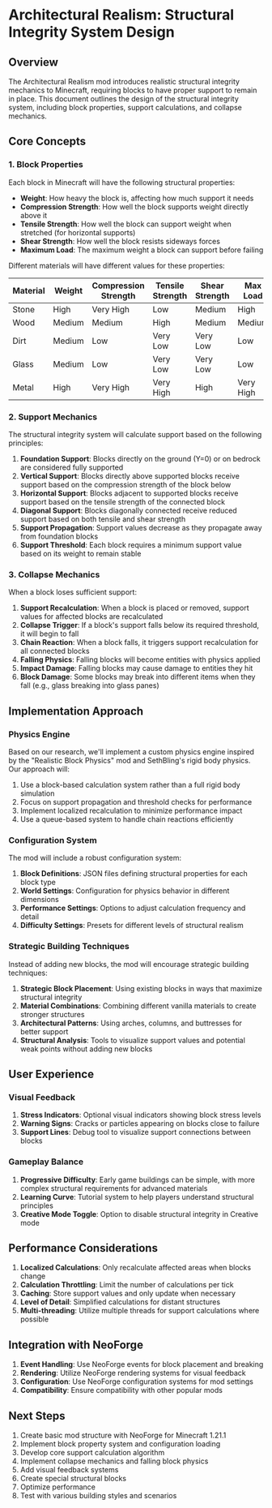# Architectural Realism: Structural Integrity System Design

## Overview

The Architectural Realism mod introduces realistic structural integrity mechanics to Minecraft, requiring blocks to have proper support to remain in place. This document outlines the design of the structural integrity system, including block properties, support calculations, and collapse mechanics.

## Core Concepts

### 1. Block Properties

Each block in Minecraft will have the following structural properties:

- **Weight**: How heavy the block is, affecting how much support it needs
- **Compression Strength**: How well the block supports weight directly above it
- **Tensile Strength**: How well the block can support weight when stretched (for horizontal supports)
- **Shear Strength**: How well the block resists sideways forces
- **Maximum Load**: The maximum weight a block can support before failing

Different materials will have different values for these properties:

| Material | Weight | Compression Strength | Tensile Strength | Shear Strength | Max Load |
|----------|--------|----------------------|------------------|----------------|----------|
| Stone    | High   | Very High            | Low              | Medium         | High     |
| Wood     | Medium | Medium               | High             | Medium         | Medium   |
| Dirt     | Medium | Low                  | Very Low         | Very Low       | Low      |
| Glass    | Medium | Low                  | Very Low         | Very Low       | Low      |
| Metal    | High   | Very High            | Very High        | High           | Very High|

### 2. Support Mechanics

The structural integrity system will calculate support based on the following principles:

1. **Foundation Support**: Blocks directly on the ground (Y=0) or on bedrock are considered fully supported
2. **Vertical Support**: Blocks directly above supported blocks receive support based on the compression strength of the block below
3. **Horizontal Support**: Blocks adjacent to supported blocks receive support based on the tensile strength of the connected block
4. **Diagonal Support**: Blocks diagonally connected receive reduced support based on both tensile and shear strength
5. **Support Propagation**: Support values decrease as they propagate away from foundation blocks
6. **Support Threshold**: Each block requires a minimum support value based on its weight to remain stable

### 3. Collapse Mechanics

When a block loses sufficient support:

1. **Support Recalculation**: When a block is placed or removed, support values for affected blocks are recalculated
2. **Collapse Trigger**: If a block's support falls below its required threshold, it will begin to fall
3. **Chain Reaction**: When a block falls, it triggers support recalculation for all connected blocks
4. **Falling Physics**: Falling blocks will become entities with physics applied
5. **Impact Damage**: Falling blocks may cause damage to entities they hit
6. **Block Damage**: Some blocks may break into different items when they fall (e.g., glass breaking into glass panes)

## Implementation Approach

### Physics Engine

Based on our research, we'll implement a custom physics engine inspired by the "Realistic Block Physics" mod and SethBling's rigid body physics. Our approach will:

1. Use a block-based calculation system rather than a full rigid body simulation
2. Focus on support propagation and threshold checks for performance
3. Implement localized recalculation to minimize performance impact
4. Use a queue-based system to handle chain reactions efficiently

### Configuration System

The mod will include a robust configuration system:

1. **Block Definitions**: JSON files defining structural properties for each block type
2. **World Settings**: Configuration for physics behavior in different dimensions
3. **Performance Settings**: Options to adjust calculation frequency and detail
4. **Difficulty Settings**: Presets for different levels of structural realism

### Strategic Building Techniques

Instead of adding new blocks, the mod will encourage strategic building techniques:

1. **Strategic Block Placement**: Using existing blocks in ways that maximize structural integrity
2. **Material Combinations**: Combining different vanilla materials to create stronger structures
3. **Architectural Patterns**: Using arches, columns, and buttresses for better support
4. **Structural Analysis**: Tools to visualize support values and potential weak points without adding new blocks

## User Experience

### Visual Feedback

1. **Stress Indicators**: Optional visual indicators showing block stress levels
2. **Warning Signs**: Cracks or particles appearing on blocks close to failure
3. **Support Lines**: Debug tool to visualize support connections between blocks

### Gameplay Balance

1. **Progressive Difficulty**: Early game buildings can be simple, with more complex structural requirements for advanced materials
2. **Learning Curve**: Tutorial system to help players understand structural principles
3. **Creative Mode Toggle**: Option to disable structural integrity in Creative mode

## Performance Considerations

1. **Localized Calculations**: Only recalculate affected areas when blocks change
2. **Calculation Throttling**: Limit the number of calculations per tick
3. **Caching**: Store support values and only update when necessary
4. **Level of Detail**: Simplified calculations for distant structures
5. **Multi-threading**: Utilize multiple threads for support calculations where possible

## Integration with NeoForge

1. **Event Handling**: Use NeoForge events for block placement and breaking
2. **Rendering**: Utilize NeoForge rendering systems for visual feedback
3. **Configuration**: Use NeoForge configuration systems for mod settings
4. **Compatibility**: Ensure compatibility with other popular mods

## Next Steps

1. Create basic mod structure with NeoForge for Minecraft 1.21.1
2. Implement block property system and configuration loading
3. Develop core support calculation algorithm
4. Implement collapse mechanics and falling block physics
5. Add visual feedback systems
6. Create special structural blocks
7. Optimize performance
8. Test with various building styles and scenarios
